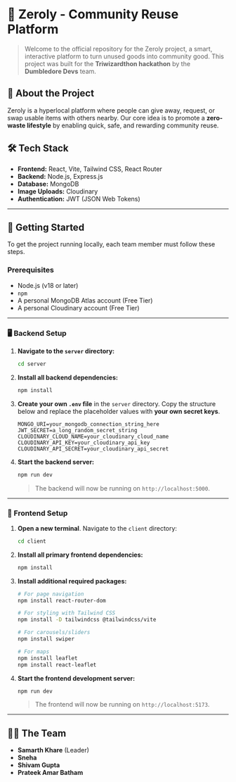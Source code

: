 # 🚀 Zeroly - Community Reuse Platform

> Welcome to the official repository for the Zeroly project, a smart, interactive platform to turn unused goods into community good. This project was built for the **Triwizardthon hackathon** by the **Dumbledore Devs** team.

## 🌟 About the Project

Zeroly is a hyperlocal platform where people can give away, request, or swap usable items with others nearby. Our core idea is to promote a **zero-waste lifestyle** by enabling quick, safe, and rewarding community reuse.

## 🛠️ Tech Stack

- **Frontend:** React, Vite, Tailwind CSS, React Router
- **Backend:** Node.js, Express.js
- **Database:** MongoDB
- **Image Uploads:** Cloudinary
- **Authentication:** JWT (JSON Web Tokens)

---

## 🏁 Getting Started

To get the project running locally, each team member must follow these steps.

### Prerequisites

- Node.js (v18 or later)
- `npm`
- A personal MongoDB Atlas account (Free Tier)
- A personal Cloudinary account (Free Tier)

---

### 🖥️ Backend Setup

1.  **Navigate to the `server` directory:**
    ```bash
    cd server
    ```
2.  **Install all backend dependencies:**
    ```bash
    npm install
    ```
3.  **Create your own `.env` file** in the `server` directory. Copy the structure below and replace the placeholder values with **your own secret keys**.

    ```
    MONGO_URI=your_mongodb_connection_string_here
    JWT_SECRET=a_long_random_secret_string
    CLOUDINARY_CLOUD_NAME=your_cloudinary_cloud_name
    CLOUDINARY_API_KEY=your_cloudinary_api_key
    CLOUDINARY_API_SECRET=your_cloudinary_api_secret
    ```

4.  **Start the backend server:**
    ```bash
    npm run dev
    ```
    > The backend will now be running on `http://localhost:5000`.

---

### 🎨 Frontend Setup

1.  **Open a new terminal**. Navigate to the `client` directory:
    ```bash
    cd client
    ```
2.  **Install all primary frontend dependencies:**
    ```bash
    npm install
    ```
3.  **Install additional required packages:**

    ```bash
    # For page navigation
    npm install react-router-dom

    # For styling with Tailwind CSS
    npm install -D tailwindcss @tailwindcss/vite

    # For carousels/sliders
    npm install swiper

    # For maps
    npm install leaflet
    npm install react-leaflet
    ```

4.  **Start the frontend development server:**
    ```bash
    npm run dev
    ```
    > The frontend will now be running on `http://localhost:5173`.

---

## 🧑‍💻 The Team

- **Samarth Khare** (Leader)
- **Sneha**
- **Shivam Gupta**
- **Prateek Amar Batham**
